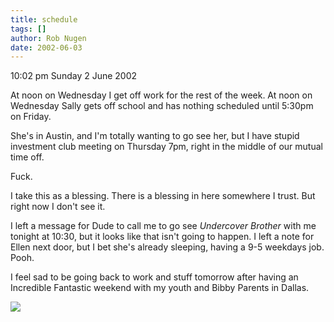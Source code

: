 ```yaml
---
title: schedule
tags: []
author: Rob Nugen
date: 2002-06-03
---
```


<p class=date>10:02 pm Sunday 2 June 2002</p>

<p>At noon on Wednesday I get off work for the rest of the week.  At noon on
Wednesday Sally gets off school and has nothing scheduled until 5:30pm on
Friday.</p>

<p>She's in Austin, and I'm totally wanting to go see her, but I have stupid
investment club meeting on Thursday 7pm, right in the middle of our mutual
time off.</p>

<p>Fuck.</p>

<p>I take this as a blessing.  There is a blessing in here somewhere I
trust.  But right now I don't see it.</p>

<p>I left a message for Dude to call me to go see <em>Undercover
Brother</em> with me tonight at 10:30, but it looks like that isn't going to
happen.  I left a note for Ellen next door, but I bet she's already
sleeping, having a 9-5 weekdays job.  Pooh.</p>

<p>I feel sad to be going back to work and stuff tomorrow after having an
Incredible Fantastic weekend with my youth and Bibby Parents in Dallas.</p>

<p><img src="/images/rob/wL-ROB.gif"/></p>


